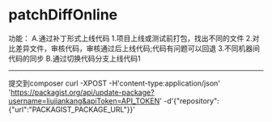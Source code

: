 # patchDiffOnline

功能：
A.通过补丁形式上线代码
1.项目上线或测试前打包，找出不同的文件
2.对比差异文件，审核代码，审核通过后上线代码;代码有问题可以回退
3.不同机器间代码的同步
B.通过切换代码分支上线代码1


---
提交到composer
curl -XPOST -H'content-type:application/json' 'https://packagist.org/api/update-package?username=liujiankang&apiToken=API_TOKEN' -d'{"repository":{"url":"PACKAGIST_PACKAGE_URL"}}'

